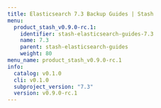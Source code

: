 ```yaml
---
title: Elasticsearch 7.3 Backup Guides | Stash
menu:
  product_stash_v0.9.0-rc.1:
    identifier: stash-elasticsearch-guides-7.3
    name: 7.3
    parent: stash-elasticsearch-guides
    weight: 80
menu_name: product_stash_v0.9.0-rc.1
info:
  catalog: v0.1.0
  cli: v0.1.0
  subproject_version: "7.3"
  version: v0.9.0-rc.1
---
```


